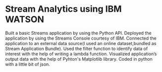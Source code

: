 # Stream Analytics using IBM WATSON
Built a basic Streams application by using the Python API.
Deployed the application by using the Streams Console courtesy of IBM.
Connected the  application to an external data source(I used an online dataset,bundled as Stream Application Bundle).
Used the filter function to identify data of interest with the help of writing a lambda function.
Visualized application’s output data with the help of Pyhton's Matplotlib library.
Coded in python with a little bit of json.
